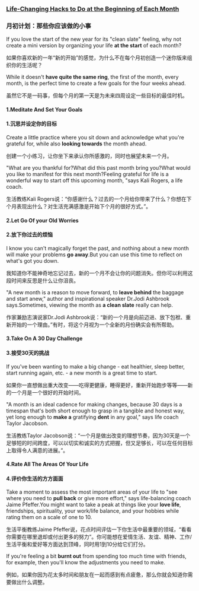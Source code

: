 ### [Life-Changing Hacks to Do at the Beginning of Each Month](https://web.shanbay.com/reading/web-news/articles/ywrkq)
### 月初计划：那些你应该做的小事

If you love the start of the new year for its "clean slate" feeling, why not create a mini version by organizing your life **at the start** of each month?

如果你喜欢新的一年“新的开始”的感觉，为什么不在每个月初创造一个迷你版来组织你的生活呢？

While it doesn't **have quite the same ring**, the first of the month, every month, is the perfect time to create a few goals for the four weeks ahead.

虽然它不是一码事，但每个月的第一天是为未来四周设定一些目标的最佳时机。

#### 1.Meditate And Set Your Goals

#### 1.沉思并设定你的目标

Create a little practice where you sit down and acknowledge what you're grateful for, while also **looking towards** the month ahead.

创建一个小练习，让你坐下来承认你所感激的，同时也展望未来一个月。

"What are you thankful for?What did this past month bring you?What would you like to manifest for this next month?Feeling grateful for life is a wonderful way to start off this upcoming month, "says Kali Rogers, a life coach.

生活教练Kali Rogers说：“你感谢什么？过去的一个月给你带来了什么？你想在下个月表现出什么？对生活充满感激是开始下个月的很好方式。”。

#### 2.Let Go Of your Old Worries

#### 2.放下你过去的烦恼

I know you can't magically forget the past, and nothing about a new month will make your problems **go away**.But you can use this time to reflect on what's got you down.

我知道你不能神奇地忘记过去，新的一个月不会让你的问题消失。但你可以利用这段时间来反思是什么让你沮丧。

"A new month is a reason to move forward, to **leave behind** the baggage and start anew," author and inspirational speaker Dr.Jodi Ashbrook says.Sometimes, viewing the month as **a clean slate** really can help.

作家兼励志演说家Dr.Jodi Ashbrook说：“新的一个月是向前迈进、放下包袱、重新开始的一个理由。”有时，将这个月视为一个全新的月份确实会有所帮助。

#### 3.Take On A 30 Day Challenge

#### 3.接受30天的挑战

If you've been wanting to make a big change - eat healthier, sleep better, start running again, etc. - a new month is a great time to start.

如果你一直想做出重大改变——吃得更健康，睡得更好，重新开始跑步等等——新的一个月是一个很好的开始时间。

"A month is an ideal cadence for making changes, because 30 days is a timespan that's both short enough to grasp in a tangible and honest way, yet long enough to **make a** gratifying **dent** in any goal," says life coach Taylor Jacobson.

生活教练Taylor Jacobson说：“一个月是做出改变的理想节奏，因为30天是一个足够短的时间跨度，可以以切实和诚实的方式把握，但又足够长，可以在任何目标上取得令人满意的进展。”。

#### 4.Rate All The Areas Of Your Life

#### 4.评价你生活的方方面面

Take a moment to assess the most important areas of your life to "see where you need to **pull back** or give more effort," says life-balancing coach Jaime Pfeffer.You might want to take a peak at things like your **love life**, friendships, spirituality, your work/life balance, and your hobbies while rating them on a scale of one to 10.

生活平衡教练Jaime Pfeffer说，花点时间评估一下你生活中最重要的领域，“看看你需要在哪里退却或付出更多的努力”。你可能想在爱情生活、友谊、精神、工作/生活平衡和爱好等方面达到顶峰，同时用1到10分给它们打分。

If you're feeling a bit **burnt out** from spending too much time with friends, for example, then you'll know the adjustments you need to make.

例如，如果你因为花太多时间和朋友在一起而感到有点疲惫，那么你就会知道你需要做出什么调整。
